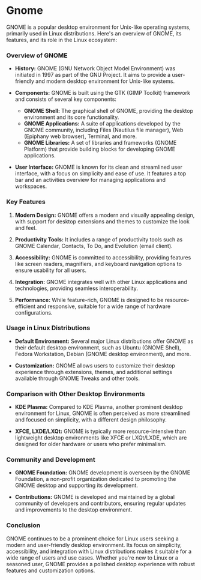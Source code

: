 # Gnome

GNOME is a popular desktop environment for Unix-like operating systems, primarily used in Linux distributions. Here's an overview of GNOME, its features, and its role in the Linux ecosystem:

### Overview of GNOME

- **History:** GNOME (GNU Network Object Model Environment) was initiated in 1997 as part of the GNU Project. It aims to provide a user-friendly and modern desktop environment for Unix-like systems.

- **Components:** GNOME is built using the GTK (GIMP Toolkit) framework and consists of several key components:
  - **GNOME Shell:** The graphical shell of GNOME, providing the desktop environment and its core functionality.
  - **GNOME Applications:** A suite of applications developed by the GNOME community, including Files (Nautilus file manager), Web (Epiphany web browser), Terminal, and more.
  - **GNOME Libraries:** A set of libraries and frameworks (GNOME Platform) that provide building blocks for developing GNOME applications.

- **User Interface:** GNOME is known for its clean and streamlined user interface, with a focus on simplicity and ease of use. It features a top bar and an activities overview for managing applications and workspaces.

### Key Features

1. **Modern Design:** GNOME offers a modern and visually appealing design, with support for desktop extensions and themes to customize the look and feel.

2. **Productivity Tools:** It includes a range of productivity tools such as GNOME Calendar, Contacts, To Do, and Evolution (email client).

3. **Accessibility:** GNOME is committed to accessibility, providing features like screen readers, magnifiers, and keyboard navigation options to ensure usability for all users.

4. **Integration:** GNOME integrates well with other Linux applications and technologies, providing seamless interoperability.

5. **Performance:** While feature-rich, GNOME is designed to be resource-efficient and responsive, suitable for a wide range of hardware configurations.

### Usage in Linux Distributions

- **Default Environment:** Several major Linux distributions offer GNOME as their default desktop environment, such as Ubuntu (GNOME Shell), Fedora Workstation, Debian (GNOME desktop environment), and more.

- **Customization:** GNOME allows users to customize their desktop experience through extensions, themes, and additional settings available through GNOME Tweaks and other tools.

### Comparison with Other Desktop Environments

- **KDE Plasma:** Compared to KDE Plasma, another prominent desktop environment for Linux, GNOME is often perceived as more streamlined and focused on simplicity, with a different design philosophy.

- **XFCE, LXDE/LXQt:** GNOME is typically more resource-intensive than lightweight desktop environments like XFCE or LXQt/LXDE, which are designed for older hardware or users who prefer minimalism.

### Community and Development

- **GNOME Foundation:** GNOME development is overseen by the GNOME Foundation, a non-profit organization dedicated to promoting the GNOME desktop and supporting its development.

- **Contributions:** GNOME is developed and maintained by a global community of developers and contributors, ensuring regular updates and improvements to the desktop environment.

### Conclusion

GNOME continues to be a prominent choice for Linux users seeking a modern and user-friendly desktop environment. Its focus on simplicity, accessibility, and integration with Linux distributions makes it suitable for a wide range of users and use cases. Whether you're new to Linux or a seasoned user, GNOME provides a polished desktop experience with robust features and customization options.
